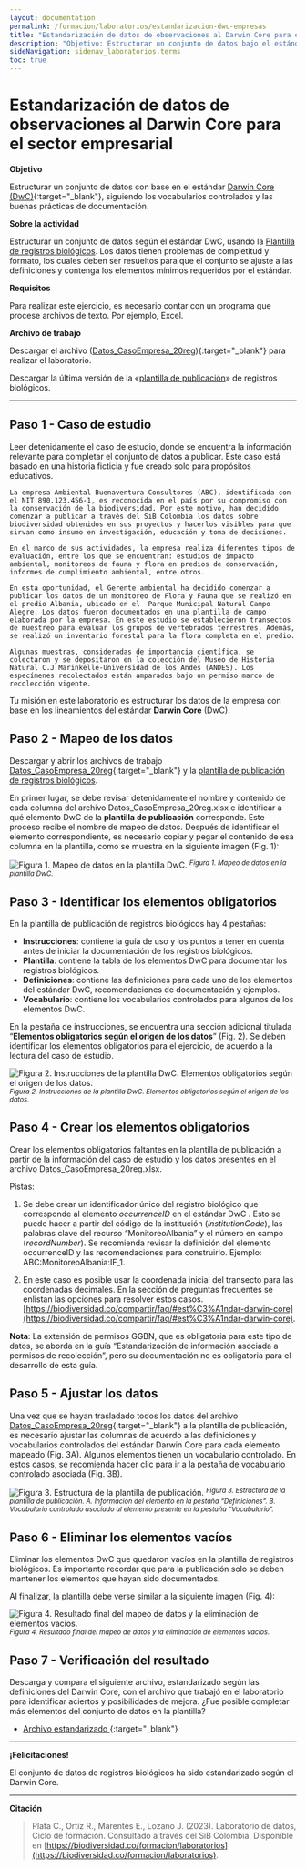 ```yaml
---
layout: documentation
permalink: /formacion/laboratorios/estandarizacion-dwc-empresas 
title: "Estandarización de datos de observaciones al Darwin Core para el sector empresarial"
description: "Objetivo: Estructurar un conjunto de datos bajo el estándar Darwin Core (Dwc), siguiendo los vocabularios controlados y las buenas prácticas de documentación."
sideNavigation: sidenav_laboratorios.terms
toc: true
---
```


# Estandarización de datos de observaciones al Darwin Core para el sector empresarial

**Objetivo**

Estructurar un conjunto de datos con base en el estándar [Darwin Core (DwC)](https://dwc.tdwg.org/terms/){:target="_blank"}, siguiendo los vocabularios controlados y las buenas prácticas de documentación.

**Sobre la actividad**

Estructurar un conjunto de datos según el estándar DwC, usando la [Plantilla de registros biológicos](https://biodiversidad.co/recursos/plantillas-dwc/#registros-biol%C3%B3gicos). Los datos tienen problemas de completitud y formato, los cuales deben ser resueltos para que el conjunto se ajuste a las definiciones y contenga los elementos mínimos requeridos por el estándar.

**Requisitos** 

Para realizar este ejercicio, es necesario contar con un programa que procese archivos de texto. Por ejemplo, Excel.

**Archivo de trabajo**

Descargar el archivo ([Datos_CasoEmpresa_20reg](https://docs.google.com/spreadsheets/d/1o5I_5mVrtaKhwNMZRhGVLP2vQY9-wXH1/edit#gid=97635514)){:target="_blank"} para realizar el laboratorio.

Descargar la última versión de la «[plantilla de publicación](https://biodiversidad.co/recursos/plantillas-dwc/#registros-biol%C3%B3gicos)» de registros biológicos.


--------

## Paso 1 - Caso de estudio 

Leer detenidamente el caso de estudio, donde se encuentra la información relevante para completar el conjunto de datos a publicar. Este caso está basado en una historia ficticia y fue creado solo para propósitos educativos.

```
La empresa Ambiental Buenaventura Consultores (ABC), identificada con el NIT 890.123.456-1, es reconocida en el país por su compromiso con la conservación de la biodiversidad. Por este motivo, han decidido comenzar a publicar a través del SiB Colombia los datos sobre biodiversidad obtenidos en sus proyectos y hacerlos visibles para que sirvan como insumo en investigación, educación y toma de decisiones.

En el marco de sus actividades, la empresa realiza diferentes tipos de evaluación, entre los que se encuentran: estudios de impacto ambiental, monitoreos de fauna y flora en predios de conservación, informes de cumplimiento ambiental, entre otros.

En esta oportunidad, el Gerente ambiental ha decidido comenzar a publicar los datos de un monitoreo de Flora y Fauna que se realizó en el predio Albania, ubicado en el  Parque Municipal Natural Campo Alegre. Los datos fueron documentados en una plantilla de campo elaborada por la empresa. En este estudio se establecieron transectos de muestreo para evaluar los grupos de vertebrados terrestres. Además, se realizó un inventario forestal para la flora completa en el predio.

Algunas muestras, consideradas de importancia científica, se colectaron y se depositaron en la colección del Museo de Historia Natural C.J Marinkelle-Universidad de los Andes (ANDES). Los especímenes recolectados están amparados bajo un permiso marco de recolección vigente.

```

Tu misión en este laboratorio es  estructurar los datos de la empresa con base en los lineamientos del estándar **Darwin Core** (DwC).


## Paso 2 - Mapeo de los datos

Descargar y abrir los archivos de trabajo [Datos_CasoEmpresa_20reg](https://docs.google.com/spreadsheets/d/1o5I_5mVrtaKhwNMZRhGVLP2vQY9-wXH1/edit#gid=97635514){:target="_blank"} y la [plantilla de publicación de registros biológicos](https://biodiversidad.co/recursos/plantillas-dwc/#registros-biol%C3%B3gicos). 

En primer lugar, se debe revisar detenidamente el nombre y contenido de cada columna del archivo Datos_CasoEmpresa_20reg.xlsx e identificar a qué elemento DwC de la **plantilla de publicación** corresponde. Este proceso recibe el nombre de mapeo de datos. Después de identificar el elemento correspondiente, es necesario copiar y pegar el contenido de esa columna en la plantilla, como se muestra en la siguiente imagen (Fig. 1):

![Figura 1. Mapeo de datos en la plantilla DwC.](https://raw.githubusercontent.com/gbif/hp-colombian-biodiversity/master/comunidad/formacion/laboratorios/Repositorio_Imagenes/Lab_estandarizacion-darwincore-empresas/Fig1_C3Registros_Mapeo.png)
<sup>_Figura 1. Mapeo de datos en la plantilla DwC._</sup>

## Paso 3 - Identificar los elementos obligatorios 

En la plantilla de publicación de registros biológicos hay 4 pestañas:

- **Instrucciones**: contiene la guía de uso y los puntos a tener en cuenta antes de iniciar la documentación de los registros biológicos.
- **Plantilla**: contiene la tabla de los elementos DwC para documentar los registros biológicos.
- **Definiciones**: contiene las definiciones para cada uno de los elementos del estándar DwC, recomendaciones de documentación y ejemplos.
- **Vocabulario**: contiene los vocabularios controlados para algunos de los elementos DwC.

En la pestaña de instrucciones, se encuentra  una sección adicional titulada “**Elementos obligatorios según el origen de los datos**” (Fig. 2). Se deben identificar los elementos obligatorios para el ejercicio, de acuerdo a la lectura del caso de estudio.

![Figura 2. Instrucciones de la plantilla DwC. Elementos obligatorios según el origen de los datos.](https://raw.githubusercontent.com/gbif/hp-colombian-biodiversity/master/comunidad/formacion/laboratorios/Repositorio_Imagenes/Lab_estandarizacion-darwincore-empresas/Fig2_C3Registros_Obligatorios.png)
<sup>_Figura 2. Instrucciones de la plantilla DwC. Elementos obligatorios según el origen de los datos._</sup>

## Paso 4 - Crear los elementos obligatorios 

Crear los elementos obligatorios faltantes en la plantilla de publicación a partir de la información del caso de estudio y los datos presentes en el archivo Datos_CasoEmpresa_20reg.xlsx.

Pistas:

1. Se debe crear un identificador único del registro biológico que corresponde al elemento _occurrenceID_ en el estándar DwC . Esto se puede hacer a partir del código de la institución (_institutionCode_), las palabras clave del recurso “MonitoreoAlbania” y el número en campo (_recordNumber_). Se recomienda revisar la definición del elemento occurrenceID y las recomendaciones para construirlo. Ejemplo: ABC:MonitoreoAlbania:IF_1.

2. En este caso  es posible usar la coordenada inicial del transecto para las coordenadas decimales. En la sección de preguntas frecuentes se enlistan las opciones para resolver estos casos. [https://biodiversidad.co/compartir/faq/#est%C3%A1ndar-darwin-core](https://biodiversidad.co/compartir/faq/#est%C3%A1ndar-darwin-core).

**Nota**: La extensión de permisos GGBN, que es obligatoria para este tipo de datos, se aborda en la  guía “Estandarización de información asociada a permisos de recolección”, pero su documentación no es obligatoria para el desarrollo de esta guía.

## Paso 5 - Ajustar los datos  

Una vez que se hayan trasladado todos los datos del archivo [Datos_CasoEmpresa_20reg](https://docs.google.com/spreadsheets/d/1o5I_5mVrtaKhwNMZRhGVLP2vQY9-wXH1/edit#gid=97635514){:target="_blank"} a la plantilla de publicación, es necesario ajustar las columnas de acuerdo a las definiciones y vocabularios controlados del estándar Darwin Core para cada elemento mapeado (Fig. 3A). Algunos elementos tienen un vocabulario controlado. En estos casos, se recomienda hacer clic para ir a la pestaña de vocabulario controlado asociada  (Fig. 3B).

![Figura 3. Estructura de la plantilla de publicación.](https://raw.githubusercontent.com/gbif/hp-colombian-biodiversity/master/comunidad/formacion/laboratorios/Repositorio_Imagenes/Lab_estandarizacion-darwincore-empresas/Fig3_C3Registros_Vocabulario.png)
<sup>_Figura 3. Estructura de la plantilla de publicación. A. Información del elemento en la pestaña “Definiciones”. B. Vocabulario controlado asociado al elemento presente en la pestaña “Vocabulario”._</sup>

## Paso 6 - Eliminar los elementos vacíos

Eliminar los elementos DwC que quedaron vacíos en la plantilla de registros biológicos. Es importante recordar que para la publicación solo se deben mantener los elementos que hayan sido documentados.

Al finalizar, la plantilla debe verse similar a la siguiente imagen (Fig. 4):

![Figura 4. Resultado final del mapeo de datos y la eliminación de elementos vacíos.](https://raw.githubusercontent.com/gbif/hp-colombian-biodiversity/master/comunidad/formacion/laboratorios/Repositorio_Imagenes/Lab_estandarizacion-darwincore-empresas/Fig4_C3Registros_Resultado.png)
<sup>_Figura 4. Resultado final del mapeo de datos y la eliminación de elementos vacíos._</sup>

## Paso 7 - Verificación del resultado

Descarga y compara el siguiente archivo, estandarizado según las definiciones del Darwin Core, con el archivo que trabajó en el laboratorio para identificar aciertos y posibilidades de mejora. ¿Fue posible completar más elementos del conjunto de datos en la plantilla?

- [Archivo estandarizado ](https://docs.google.com/spreadsheets/d/1SsnrmaWVjbiGaFEiTAVT9n-HNqY7lRHP/edit?usp=sharing&ouid=115826178704209548021&rtpof=true&sd=true){:target="_blank"}

****
**¡Felicitaciones!**

El conjunto de datos de registros biológicos ha sido estandarizado según el Darwin Core.

****

**Citación**

> Plata C., Ortíz R., Marentes E., Lozano J. (2023). Laboratorio de datos, Ciclo de formación. Consultado a través del SiB Colombia. Disponible en [https://biodiversidad.co/formacion/laboratorios](https://biodiversidad.co/formacion/laboratorios).
> 
